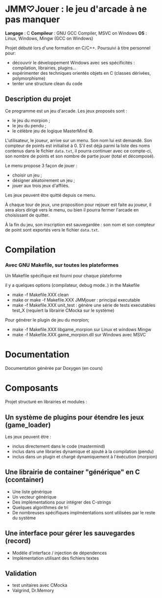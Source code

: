 # JMM♡Jouer : le jeu d'arcade à ne pas manquer

**Langage** : C
**Compileur** : GNU GCC Compiler, MSVC on Windows
**OS** : Linux, Windows, Mingw (GCC on Windows)

Projet débuté lors d'une formation en C/C++.
Poursuivi à titre personnel pour:
- découvrir le développement Windows avec ses spécificités : compilation, librairies, plugins...
- expérimenter des techniques orientés objets en C (classes dérivées, polymorphisme)
- tenter une structure clean du code

## Description du projet
Ce programme est un jeu d'arcade.
Les jeux proposés sont :
- le jeu du morpion ;
- le jeu du pendu ;
- le célèbre jeu de logique MasterMind ©.

L'utilisateur, le joueur, arrive sur un menu.
Son nom lui est demandé. Son compteur de points est initialisé à 0.
S’il est déjà parmi la liste des noms contenus dans le fichier `data.txt`, il pourra continuer avec ce compte-ci, son nombre de points et son nombre de partie jouer (total et décomposé).

Le menu propose 3 façon de jouer :
- choisir un jeu ;
- désigner aléatoirement un jeu ;
- jouer aux trois jeux d'affilés.

Les jeux peuvent être quitté depuis ce menu.

À chaque tour de jeux, une proposition pour rejouer est faite au joueur, il sera alors dirigé vers le menu, ou bien il pourra fermer l'arcade en choisissant de quitter.

À la fin du jeu, son inscription est sauvegardée : son nom et son compteur de point sont exportés vers le fichier `data.txt`.

# Compilation

### Avec GNU Makefile, sur toutes les plateformes

Un Makefile spécifique est fourni pour chaque plateforme

il y a quelques options (compilateur, debug mode..) in the Makefile
- make -f Makefile.XXX clean
- make or make -f Makefile.XXX JMMjouer : principal executable
- make -f Makefile.XXX unit_test : génère une série de tests executables test_X (requiert la librairie CMocka sur le système)

Pour générer le plugin de jeu du morpion;
- make -f Makefile.XXX libgame_morpion sur Linux et windows Mingw
- make -f Makefile.XXX game_morpion.dll sur Windows avec MSVC

# Documentation

Documentation générée par Doxygen (en cours)

# Composants
Projet structuré en librairies et modules :

## Un système de plugins pour étendre les jeux (game_loader)
Les jeux peuvent être :
- inclus directement dans le code (mastermind)
- inclus dans une libraries dynamique et ajouté à la compilation (pendu)
- inclus dans un plugin et chargé dynamiquement à l'éxécution (morpion)

## Une librairie de container "générique" en C (ccontainer)
- Une liste générique 
- Un vecteur générique
- Des implémentations pour intégrer des C-strings
- Quelques algorithmes de tri
- De nombreuses spécifiques implméentations sont utilisées par le reste du système

## Une interface pour gérer les sauvegardes (record)
- Modéle d'interface / injection de dépendences
- Implémentation utilisant des fichiers textes

## Validation
- test unitaires avec CMocka
- Valgrind, Dr.Memory
